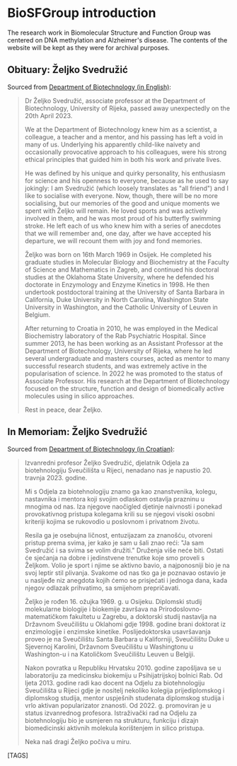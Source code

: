 # BioSFGroup introduction

The research work in Biomolecular Structure and Function Group was centered on DNA methylation and Alzheimer's disease. The contents of the website will be kept as they were for archival purposes.

## Obituary: Željko Svedružić

Sourced from [Department of Biotechnology (in English)](https://www.biotech.uniri.hr/en/):

> Dr Željko Svedružić, associate professor at the Department of Biotechnology, University of Rijeka, passed away unexpectedly on the 20th April 2023.
>
> We at the Department of Biotechnology knew him as a scientist, a colleague, a teacher and a mentor, and his passing has left a void in many of us. Underlying his apparently child-like naivety and occasionally provocative approach to his colleagues, were his strong ethical principles that guided him in both his work and private lives.
>
> He was defined by his unique and quirky personality, his enthusiasm for science and his openness to everyone, because as he used to say jokingly: I am Svedružić (which loosely translates as "all friend") and I like to socialise with everyone. Now, though, there will be no more socialising, but our memories of the good and unique moments we spent with Željko will remain. He loved sports and was actively involved in them, and he was most proud of his butterfly swimming stroke. He left each of us who knew him with a series of anecdotes that we will remember and, one day, after we have accepted his departure, we will recount them with joy and fond memories.
>
> Željko was born on 16th March 1969 in Osijek. He completed his graduate studies in Molecular Biology and Biochemistry at the Faculty of Science and Mathematics in Zagreb, and continued his doctoral studies at the Oklahoma State University, where he defended his doctorate in Enzymology and Enzyme Kinetics in 1998. He then undertook postdoctoral training at the University of Santa Barbara in California, Duke University in North Carolina, Washington State University in Washington, and the Catholic University of Leuven in Belgium.
>
> After returning to Croatia in 2010, he was employed in the Medical Biochemistry laboratory of the Rab Psychiatric Hospital. Since summer 2013, he has been working as an Assistant Professor at the Department of Biotechnology, University of Rijeka, where he led several undergraduate and masters courses, acted as mentor to many successful research students, and was extremely active in the popularisation of science. In 2022 he was promoted to the status of Associate Professor. His research at the Department of Biotechnology focused on the structure, function and design of biomedically active molecules using in silico approaches.
>
> Rest in peace, dear Željko.

## In Memoriam: Željko Svedružić

Sourced from [Department of Biotechnology (in Croatian)](https://www.biotech.uniri.hr/hr/):

> Izvanredni profesor Željko Svedružić, djelatnik Odjela za biotehnologiju Sveučilišta u Rijeci, nenadano nas je napustio 20. travnja 2023. godine.
>
> Mi s Odjela za biotehnologiju znamo ga kao znanstvenika, kolegu, nastavnika i mentora koji svojim odlaskom ostavlja prazninu u mnogima od nas. Iza njegove naočigled djetinje naivnosti i ponekad provokativnog pristupa kolegama krili su se njegovi visoki osobni kriteriji kojima se rukovodio u poslovnom i privatnom životu.
>
> Resila ga je osebujna ličnost, entuzijazam za znanošću, otvoreni pristup prema svima, jer kako je sam u šali znao reći: "Ja sam Svedružić i sa svima se volim družiti." Druženja više neće biti. Ostati će sjećanja na dobre i jedinstvene trenutke koje smo proveli s Željkom. Volio je sport i njime se aktivno bavio, a najponosniji bio je na svoj leptir stil plivanja. Svakome od nas tko ga je poznavao ostavio je u nasljeđe niz anegdota kojih ćemo se prisjećati i jednoga dana, kada njegov odlazak prihvatimo, sa smijehom prepričavati.
>
> Željko je rođen 16. ožujka 1969. g. u Osijeku. Diplomski studij molekularne biologije i biokemije završava na Prirodoslovno-matematičkom fakultetu u Zagrebu, a doktorski studij nastavlja na Državnom Sveučilištu u Oklahomi gdje 1998. godine brani doktorat iz enzimologije i enzimske kinetike. Poslijedoktorska usavršavanja proveo je na Sveučilištu Santa Barbara u Kaliforniji, Sveučilištu Duke u Sjevernoj Karolini, Državnom Sveučilištu u Washingtonu u Washington-u i na Katoličkom Sveučilištu Leuven u Belgiji.
>
> Nakon povratka u Republiku Hrvatsku 2010. godine zapošljava se u laboratoriju za medicinsku biokemiju u Psihijatrijskoj bolnici Rab. Od ljeta 2013. godine radi kao docent na Odjelu za biotehnologiju Sveučilišta u Rijeci gdje je nositelj nekoliko kolegija prijediplomskog i diplomskog studija, mentor uspješnih studenata diplomskog studija i vrlo aktivan popularizator znanosti. Od 2022. g. promoviran je u status izvanrednog profesora. Istraživački rad na Odjelu za biotehnologiju bio je usmjeren na strukturu, funkciju i dizajn biomedicinski aktivnih molekula korištenjem in silico pristupa.
>
> Neka naš dragi Željko počiva u miru.

[TAGS]
